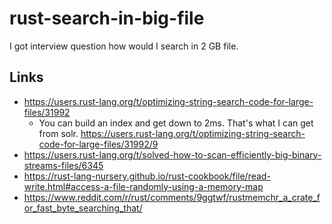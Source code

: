 # rust-search-in-big-file

I got interview question how would I search in 2 GB file.

## Links

- https://users.rust-lang.org/t/optimizing-string-search-code-for-large-files/31992
  - You can build an index and get down to 2ms. That's what I can get from solr. https://users.rust-lang.org/t/optimizing-string-search-code-for-large-files/31992/9
- https://users.rust-lang.org/t/solved-how-to-scan-efficiently-big-binary-streams-files/6345
- https://rust-lang-nursery.github.io/rust-cookbook/file/read-write.html#access-a-file-randomly-using-a-memory-map
- https://www.reddit.com/r/rust/comments/9ggtwf/rustmemchr_a_crate_for_fast_byte_searching_that/
